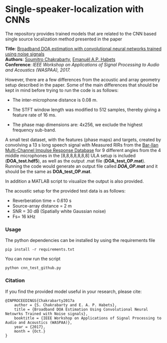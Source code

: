 # Single-speaker-localization with CNNs

The repository provides trained models that are related to the CNN based single source localization method presented in the paper

**Title**: [Broadband DOA estimation with convolutional neural networks trained using noise signals](http://ieeexplore.ieee.org/document/8170010/)  
**Authors**: [Soumitro Chakrabarty](https://www.audiolabs-erlangen.de/fau/assistant/chakrabarty), [Emanuël A.P. Habets](https://www.audiolabs-erlangen.de/fau/professor/habets)  
**Conference**: *IEEE Workshop on Applications of Signal Processing to Audio and Acoustics (WASPAA), 2017.*  

However, there are a few differences from the acoustic and array geometry setup described in the paper. Some of the main differences that should be kept in mind before trying to run the code is as follows:

- The inter-microphone distance is 0.08 m. 

- The STFT window length was modified to 512 samples, thereby giving a feature rate of 16 ms. 

- The phase map dimensions are: 4x256, we exclude the highest frequency sub-band.

A small test dataset, with the features (phase maps) and targets, created by convolving a 13 s long speech signal with Measured RIRs from the [Bar-Ilan Multi-Channel Impulse Response Database](http://www.eng.biu.ac.il/gannot/downloads/) for 9 different angles from the 4 middle microphones in the [8,8,8,8,8,8,8] ULA setup is included (**DOA_test.hdf5**), as well as the output .mat file (**DOA_test_OP.mat**). Running the code would generate an output file called ***DOA_OP.mat*** and it should be the same as **DOA_test_OP.mat**. 

In addition a MATLAB script to visualize the output is also provided.  

The acoustic setup for the provided test data is as follows:

  - Reverberation time = 0.610 s
  - Source-array distance = 2 m
  - SNR = 30 dB (Spatially white Gaussian noise)
  - Fs= 16 kHz

### Usage

The python dependencies can be installed by using the requirements file 

```
pip install -r requirements.txt
```
You can now run the script
```
python cnn_test_github.py
```

### Citation

If you find the provided model useful in your research, please cite:

```
@INPROCEEDINGS{Chakrabarty2017a
	author = {S. Chakrabarty and E. A. P. Habets},
	title = {Broadband DOA Estimation Using Convolutional Neural Netowrks Trained with Noise signals},
	booktitle = {IEEE Workshop on Applications of Signal Processing to Audio and Acoustics (WASPAA)},
	year = {2017},
	month = {Oct.}
}
```
